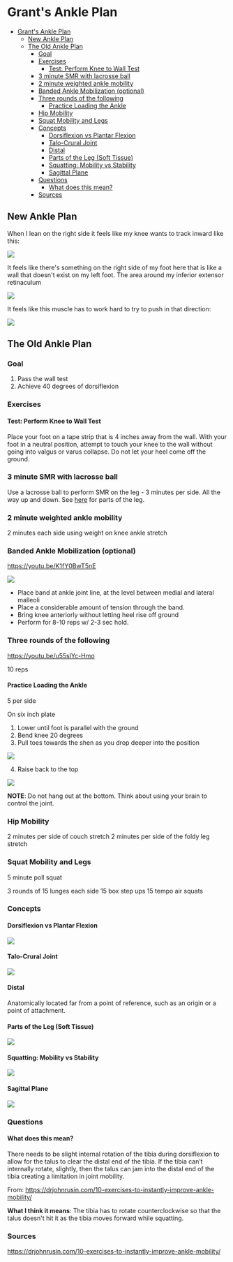 # Grant's Ankle Plan

- [Grant's Ankle Plan](#grants-ankle-plan)
  - [New Ankle Plan](#new-ankle-plan)
  - [The Old Ankle Plan](#the-old-ankle-plan)
    - [Goal](#goal)
    - [Exercises](#exercises)
      - [Test: Perform Knee to Wall Test](#test-perform-knee-to-wall-test)
    - [3 minute SMR with lacrosse ball](#3-minute-smr-with-lacrosse-ball)
    - [2 minute weighted ankle mobility](#2-minute-weighted-ankle-mobility)
    - [Banded Ankle Mobilization (optional)](#banded-ankle-mobilization-optional)
    - [Three rounds of the following](#three-rounds-of-the-following)
      - [Practice Loading the Ankle](#practice-loading-the-ankle)
    - [Hip Mobility](#hip-mobility)
    - [Squat Mobility and Legs](#squat-mobility-and-legs)
    - [Concepts](#concepts)
      - [Dorsiflexion vs Plantar Flexion](#dorsiflexion-vs-plantar-flexion)
      - [Talo-Crural Joint](#talo-crural-joint)
      - [Distal](#distal)
      - [Parts of the Leg (Soft Tissue)](#parts-of-the-leg-soft-tissue)
      - [Squatting: Mobility vs Stability](#squatting-mobility-vs-stability)
      - [Sagittal Plane](#sagittal-plane)
    - [Questions](#questions)
      - [What does this mean?](#what-does-this-mean)
    - [Sources](#sources)

## New Ankle Plan

When I lean on the right side it feels like my knee wants to track inward like this:

![](images/2023-08-01-23-21-05.png)

It feels like there's something on the right side of my foot here that is like a wall that doesn't exist on my left foot. The area around my inferior extensor retinaculum

![](images/2023-08-01-23-26-12.png)

It feels like this muscle has to work hard to try to push in that direction:

![](images/2023-08-01-23-27-11.png)

## The Old Ankle Plan

### Goal

1. Pass the wall test
2. Achieve 40 degrees of dorsiflexion

### Exercises

#### Test: Perform Knee to Wall Test

Place your foot on a tape strip that is 4 inches away from the wall.  With your foot in a neutral position, attempt to touch your knee to the wall without going into valgus or varus collapse. Do not let your heel come off the ground.

### 3 minute SMR with lacrosse ball

Use a lacrosse ball to perform SMR on the leg - 3 minutes per side. All the way up and down. See [here](#parts-of-the-leg-soft-tissue) for parts of the leg.

### 2 minute weighted ankle mobility

2 minutes each side using weight on knee ankle stretch

### Banded Ankle Mobilization (optional)

https://youtu.be/K1fY0BwT5nE

![](images/2022-04-01-18-52-25.png)

- Place band at ankle joint line, at the level between medial and lateral malleoli
- Place a considerable amount of tension through the band.
- Bring knee anteriorly without letting heel rise off ground
- Perform for 8-10 reps w/ 2-3 sec hold.

### Three rounds of the following

https://youtu.be/u55slYc-Hmo

10 reps

#### Practice Loading the Ankle

5 per side

On six inch plate

1. Lower until foot is parallel with the ground
2. Bend knee 20 degrees
3. Pull toes towards the shen as you drop deeper into the position

![](images/2022-04-01-18-14-14.png)

4. Raise back to the top

![](images/2022-04-01-18-14-52.png)


**NOTE**: Do not hang out at the bottom. Think about using your brain to control the joint.

### Hip Mobility

2 minutes per side of couch stretch
2 minutes per side of the foldy leg stretch

### Squat Mobility and Legs

5 minute poll squat

3 rounds of
15 lunges each side
15 box step ups
15 tempo air squats

### Concepts

#### Dorsiflexion vs Plantar Flexion

![](images/2022-04-01-18-00-42.png)

#### Talo-Crural Joint

![](images/2022-04-01-18-01-51.png)

#### Distal

Anatomically located far from a point of reference, such as an origin or a point of attachment.

#### Parts of the Leg (Soft Tissue)

![](images/2022-04-01-18-08-18.png)

#### Squatting: Mobility vs Stability

![](images/2022-04-01-18-20-00.png)

#### Sagittal Plane

![](images/2022-04-01-18-21-49.png)

### Questions

#### What does this mean?

There needs to be slight internal rotation of the tibia during dorsiflexion to allow for the talus to clear the distal end of the tibia.  If the tibia can’t internally rotate, slightly, then the talus can jam into the distal end of the tibia creating a limitation in joint mobility.

From: https://drjohnrusin.com/10-exercises-to-instantly-improve-ankle-mobility/

**What I think it means**: The tibia has to rotate counterclockwise so that the talus doesn't hit it as the tibia moves forward while squatting.

### Sources

https://drjohnrusin.com/10-exercises-to-instantly-improve-ankle-mobility/

